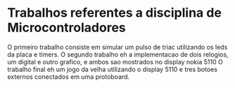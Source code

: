 # Trabalhos referentes a disciplina de Microcontroladores
O primeiro trabalho consiste em simular um pulso de triac utilizando os leds da placa e timers.
O segundo trabalho eh a implementacao de dois relogios, um digital e outro grafico, e ambos sao mostrados no display nokia 5110
O trabalho final eh um jogo da velha utilizando o display 5110 e tres botoes externos conectados em uma protoboard.

